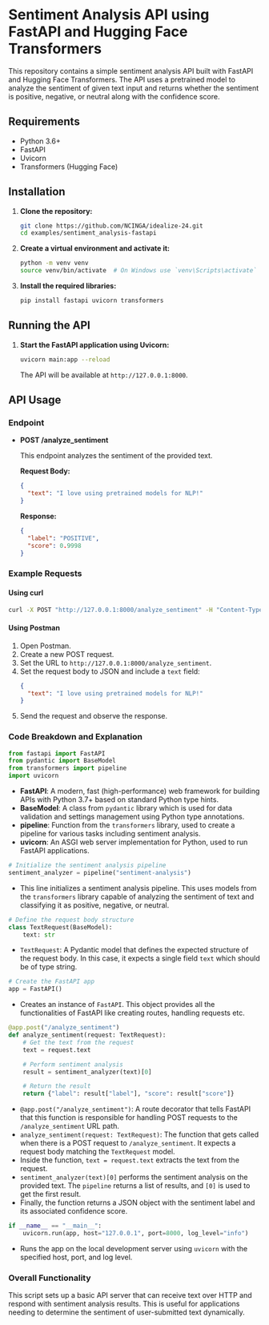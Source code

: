 # Sentiment Analysis API using FastAPI and Hugging Face Transformers

This repository contains a simple sentiment analysis API built with FastAPI and Hugging Face Transformers. The API uses a pretrained model to analyze the sentiment of given text input and returns whether the sentiment is positive, negative, or neutral along with the confidence score.

## Requirements

- Python 3.6+
- FastAPI
- Uvicorn
- Transformers (Hugging Face)

## Installation

1. **Clone the repository:**

   ```bash
   git clone https://github.com/NCINGA/idealize-24.git
   cd examples/sentiment_analysis-fastapi
   ```

2. **Create a virtual environment and activate it:**

   ```bash
   python -m venv venv
   source venv/bin/activate  # On Windows use `venv\Scripts\activate`
   ```

3. **Install the required libraries:**

   ```bash
   pip install fastapi uvicorn transformers
   ```

## Running the API

1. **Start the FastAPI application using Uvicorn:**

   ```bash
   uvicorn main:app --reload
   ```

   The API will be available at `http://127.0.0.1:8000`.

## API Usage

### Endpoint

- **POST /analyze_sentiment**

  This endpoint analyzes the sentiment of the provided text.

  **Request Body:**

  ```json
  {
    "text": "I love using pretrained models for NLP!"
  }
  ```

  **Response:**

  ```json
  {
    "label": "POSITIVE",
    "score": 0.9998
  }
  ```

### Example Requests

#### Using curl

```bash
curl -X POST "http://127.0.0.1:8000/analyze_sentiment" -H "Content-Type: application/json" -d '{"text": "I love using pretrained models for NLP!"}'
```

#### Using Postman

1. Open Postman.
2. Create a new POST request.
3. Set the URL to `http://127.0.0.1:8000/analyze_sentiment`.
4. Set the request body to JSON and include a `text` field:
   ```json
   {
     "text": "I love using pretrained models for NLP!"
   }
   ```
5. Send the request and observe the response.


### Code Breakdown and Explanation

```python
from fastapi import FastAPI
from pydantic import BaseModel
from transformers import pipeline
import uvicorn
```
- **FastAPI**: A modern, fast (high-performance) web framework for building APIs with Python 3.7+ based on standard Python type hints.
- **BaseModel**: A class from `pydantic` library which is used for data validation and settings management using Python type annotations.
- **pipeline**: Function from the `transformers` library, used to create a pipeline for various tasks including sentiment analysis.
- **uvicorn**: An ASGI web server implementation for Python, used to run FastAPI applications.

```python
# Initialize the sentiment analysis pipeline
sentiment_analyzer = pipeline("sentiment-analysis")
```
- This line initializes a sentiment analysis pipeline. This uses models from the `transformers` library capable of analyzing the sentiment of text and classifying it as positive, negative, or neutral.

```python
# Define the request body structure
class TextRequest(BaseModel):
    text: str
```
- `TextRequest`: A Pydantic model that defines the expected structure of the request body. In this case, it expects a single field `text` which should be of type string.

```python
# Create the FastAPI app
app = FastAPI()
```
- Creates an instance of `FastAPI`. This object provides all the functionalities of FastAPI like creating routes, handling requests etc.

```python
@app.post("/analyze_sentiment")
def analyze_sentiment(request: TextRequest):
    # Get the text from the request
    text = request.text

    # Perform sentiment analysis
    result = sentiment_analyzer(text)[0]

    # Return the result
    return {"label": result["label"], "score": result["score"]}
```
- `@app.post("/analyze_sentiment")`: A route decorator that tells FastAPI that this function is responsible for handling POST requests to the `/analyze_sentiment` URL path.
- `analyze_sentiment(request: TextRequest)`: The function that gets called when there is a POST request to `/analyze_sentiment`. It expects a request body matching the `TextRequest` model.
- Inside the function, `text = request.text` extracts the text from the request.
- `sentiment_analyzer(text)[0]` performs the sentiment analysis on the provided text. The `pipeline` returns a list of results, and `[0]` is used to get the first result.
- Finally, the function returns a JSON object with the sentiment label and its associated confidence score.

```python
if __name__ == "__main__":
    uvicorn.run(app, host="127.0.0.1", port=8000, log_level="info")
```
- Runs the app on the local development server using `uvicorn` with the specified host, port, and log level.

### Overall Functionality
This script sets up a basic API server that can receive text over HTTP and respond with sentiment analysis results. This is useful for applications needing to determine the sentiment of user-submitted text dynamically.
